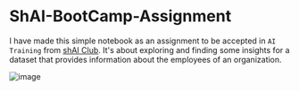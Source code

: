 # ShAI-BootCamp-Assignment

I have made this simple notebook as an assignment to be accepted in `AI Training` from [shAI Club](https://www.linkedin.com/company/shaiclub/). It's about exploring and finding some insights for a dataset that provides information about the employees of an organization.

![image](https://media.licdn.com/dms/image/C4E0BAQE-SogzKeS0nQ/company-logo_200_200/0/1652345900246/shaiclub_logo?e=1714003200&v=beta&t=sYxU1kfyqXBzDD95MOP9UJpYZ7fmVvvZEAGqwXD8xa8)
